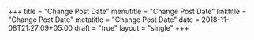 +++
title = "Change Post Date"
menutitle = "Change Post Date"
linktitle = "Change Post Date"
metatitle = "Change Post Date"
date = 2018-11-08T21:27:09+05:00
draft = "true"
layout = "single"
+++

